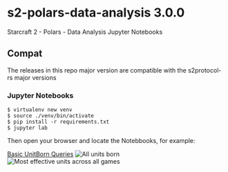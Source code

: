 # s2-polars-data-analysis 3.0.0
Starcraft 2 - Polars - Data Analysis Jupyter Notebooks

## Compat
The releases in this repo major version are compatible with the s2protocol-rs major versions

### Jupyter Notebooks

```
$ virtualenv new venv
$ source ./venv/bin/activate
$ pip install -r requirements.txt
$ jupyter lab
```

Then open your browser and locate the Notebbooks, for example:

[Basic UnitBorn Queries](./jupyter_notebooks/Basic-UnitBorn-Queries.ipynb)
![All units born](https://github.com/sebosp/s2protocol-rs/assets/873436/2307780a-bc62-4cd4-9daf-a3e622bdb5b7)
![Most effective units across all games](https://github.com/sebosp/s2protocol-rs/assets/873436/cba9da20-a034-47f3-9016-bfd6db21247b)

